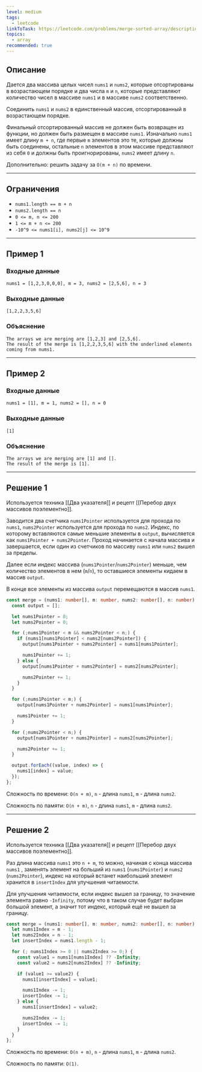 ```yaml
---
level: medium
tags:
  - leetcode
linkToTask: https://leetcode.com/problems/merge-sorted-array/description/
topics:
  - array
recommended: true
---
```

## Описание

Дается два массива целых чисел `nums1` и `nums2`, которые отсортированы в возрастающем порядке и два числа `m` и `n`, которые представляют количество чисел в массиве `nums1` и в массиве `nums2` соответственно.

Соединить `nums1` и `nums2` в единственный массив, отсортированный в возрастающем порядке.

Финальный отсортированный массив не должен быть возвращен из функции, но должен быть размещен в массиве `nums1`. Изначально `nums1` имеет длину `m + n`, где первые `m` элементов это те, которые должны быть соединены, остальные `n` элементов в этом массиве представляют из себя `0` и должны быть проигнорированы, `nums2` имеет длину `n`.

Дополнительно: решить задачу за `O(m + n)` по времени.

---
## Ограничения

- `nums1.length == m + n`
- `nums2.length == n`
- `0 <= m, n <= 200`
- `1 <= m + n <= 200`
- `-10^9 <= nums1[i], nums2[j] <= 10^9`

---
## Пример 1

### Входные данные

```
nums1 = [1,2,3,0,0,0], m = 3, nums2 = [2,5,6], n = 3
```
### Выходные данные

```
[1,2,2,3,5,6]
```
### Объяснение

```
The arrays we are merging are [1,2,3] and [2,5,6].
The result of the merge is [1,2,2,3,5,6] with the underlined elements coming from nums1.
```

---
## Пример 2

### Входные данные

```
nums1 = [1], m = 1, nums2 = [], n = 0
```
### Выходные данные

```
[1]
```
### Объяснение

```
The arrays we are merging are [1] and [].
The result of the merge is [1].
```

---
## Решение 1

Используется техника [[Два указателя]] и рецепт [[Перебор двух массивов поэлементно]].

Заводится два счетчика `nums1Pointer` используется для прохода по `nums1`, `nums2Pointer` используется для прохода по `nums2`. Индекс, по которому вставляются самые меньшие элементы в `output`, вычисляется как `nums1Pointer + nums2Pointer`. Проход начинается с начала массива и завершается, если один из счетчиков по массиву `nums1` или `nums2` вышел за пределы.

Далее если индекс массива (`nums1Pointer`/`nums2Pointer`) меньше, чем количество элементов в нем (`m`/`n`), то оставшиеся элементы кидаем в массив `output`.

В конце все элементы из массива `output` перемещаются в массив `nums1`.

```typescript
const merge = (nums1: number[], m: number, nums2: number[], n: number): void => {
  const output = [];

  let nums1Pointer = 0;
  let nums2Pointer = 0;

  for (;nums1Pointer < m && nums2Pointer < n;) {
    if (nums1[nums1Pointer] < nums2[nums2Pointer]) {
      output[nums1Pointer + nums2Pointer] = nums1[nums1Pointer];

      nums1Pointer += 1;
    } else {
      output[nums1Pointer + nums2Pointer] = nums2[nums2Pointer];

      nums2Pointer += 1;
    }
  }

  for (;nums1Pointer < m;) {
    output[nums1Pointer + nums2Pointer] = nums1[nums1Pointer];

    nums1Pointer += 1;
  }

  for (;nums2Pointer < n;) {
    output[nums1Pointer + nums2Pointer] = nums2[nums2Pointer];

    nums2Pointer += 1;
  }

  output.forEach((value, index) => {
    nums1[index] = value;
  });
};
```

Сложность по времени: `O(n + m)`, `n` - длина `nums1`, `m` - длина `nums2`.

Сложность по памяти: `O(n + m)`, `n` - длина `nums1`, `m` - длина `nums2`.

---
## Решение 2

Используется техника [[Два указателя]] и рецепт [[Перебор двух массивов поэлементно]].

 Раз длина массива `nums1` это `n + m`, то можно, начиная с конца массива `nums1` , заменять элемент на больший из `nums1` (`nums1Pointer`) и `nums2` (`nums2Pointer`), индекс на который встанет наибольший элемент хранится в `insertIndex` для улучшения читаемости.

Для улучшения читаемости, если индекс вышел за границу, то значение элемента равно `-Infinity`, потому что в таком случае будет выбран большой элемент, а значит тот индекс, который ещё не вышел за границу.

```typescript
const merge = (nums1: number[], m: number, nums2: number[], n: number): void => {
  let nums1Index = m - 1;
  let nums2Index = n - 1;
  let insertIndex = nums1.length - 1;

  for (; nums1Index >= 0 || nums2Index >= 0;) {
    const value1 = nums1[nums1Index] ?? -Infinity;
    const value2 = nums2[nums2Index] ?? -Infinity;

    if (value1 >= value2) {
      nums1[insertIndex] = value1;

      nums1Index -= 1;
      insertIndex -= 1;
    } else {
      nums1[insertIndex] = value2;

      nums2Index -= 1;
      insertIndex -= 1;
    }
  }
};
```

Сложность по времени: `O(n + m)`, `n` - длина `nums1`, `m` - длина `nums2`.

Сложность по памяти: `O(1)`.